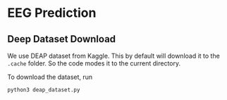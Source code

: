 # EEG Prediction

## Deep Dataset Download

We use DEAP dataset from Kaggle. This by default will download it to the ```.cache``` folder. So the code modes it to the current directory. 

To download the dataset, run 

```python3 deap_dataset.py```

